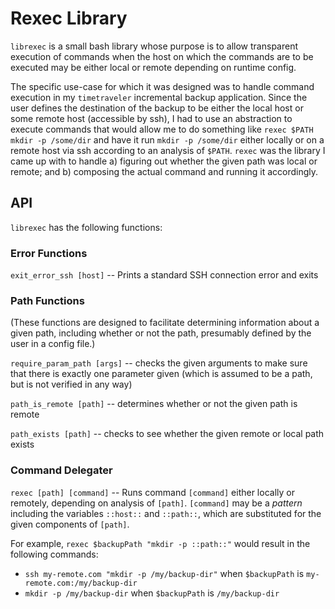 Rexec Library
===========================================================================

`librexec` is a small bash library whose purpose is to allow transparent execution of commands when the host on which the commands are to be executed may be either local or remote depending on runtime config.

The specific use-case for which it was designed was to handle command execution in my `timetraveler` incremental backup application. Since the user defines the destination of the backup to be either the local host or some remote host (accessible by ssh), I had to use an abstraction to execute commands that would allow me to do something like `rexec $PATH mkdir -p /some/dir` and have it run `mkdir -p /some/dir` either locally or on a remote host via ssh according to an analysis of `$PATH`. `rexec` was the library I came up with to handle a) figuring out whether the given path was local or remote; and b) composing the actual command and running it accordingly.

## API

`librexec` has the following functions:

### Error Functions

`exit_error_ssh [host]` -- Prints a standard SSH connection error and exits

### Path Functions

(These functions are designed to facilitate determining information about a given path, including whether or not the path, presumably defined by the user in a config file.)

`require_param_path [args]` -- checks the given arguments to make sure that there is exactly one parameter given (which is assumed to be a path, but is not verified in any way)

`path_is_remote [path]` -- determines whether or not the given path is remote

`path_exists [path]` -- checks to see whether the given remote or local path exists

### Command Delegater

`rexec [path] [command]` -- Runs command `[command]` either locally or remotely, depending on analysis of `[path]`. `[command]` may be a _pattern_ including the variables `::host::` and `::path::`, which are substituted for the given components of `[path]`.

For example, `rexec $backupPath "mkdir -p ::path::"` would result in the following commands:

* `ssh my-remote.com "mkdir -p /my/backup-dir"` when `$backupPath` is `my-remote.com:/my/backup-dir`
* `mkdir -p /my/backup-dir` when `$backupPath` is `/my/backup-dir`

